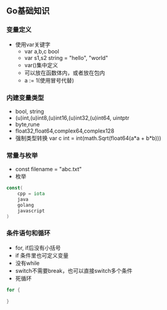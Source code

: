 ## Go基础知识

### 变量定义

* 使用var关键字
  - var a,b,c bool
  - var s1,s2 string = "hello", "world"
  - var()集中定义
  - 可以放在函数体内，或者放在包内
  - a := 1(使用冒号代替)



### 内建变量类型

* bool, string
* (u)int,(u)int8,(u)int16,(u)int32,(u)int64, uintptr
* byte,rune
* float32,float64,complex64,complex128
* 强制类型转换 var c int = int(math.Sqrt(float64(a\*a + b\*b)))



### 常量与枚举

* const filename = "abc.txt"
* 枚举

```go
const(
	cpp = iota
    java
    golang
    javascript
)
```



### 条件语句和循环

* for, if后没有小括号
* if 条件里也可定义变量
* 没有while
* switch不需要break，也可以直接switch多个条件
* 死循环

```go
for {
    
}
```

